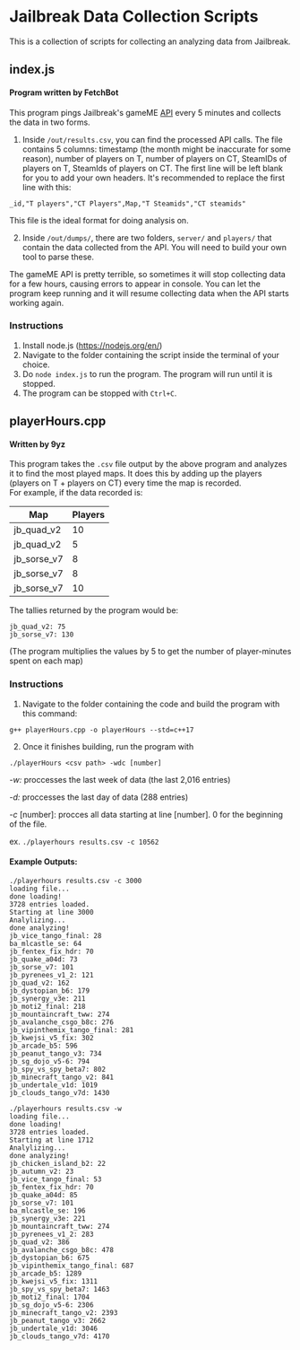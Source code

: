 # Jailbreak Data Collection Scripts
This is a collection of scripts for collecting an analyzing data from Jailbreak.

## index.js  
#### Program written by FetchBot  
This program pings Jailbreak's gameME [API](http://tangoworldwide.gameme.com/api/serverinfo/104.153.108.145:27015/players) every 5 minutes and collects the data in two forms.  

1. Inside `/out/results.csv`, you can find the processed API calls. The file contains 5 columns: timestamp (the month might be inaccurate for some reason), number of players on T, number of players on CT, SteamIDs of players on T, SteamIds of players on CT. The first line will be left blank for you to add your own headers. It's recommended to replace the first line with this:  
  ```
  _id,"T players","CT Players",Map,"T Steamids","CT steamids"
  ```
  This file is the ideal format for doing analysis on.  
  
2. Inside `/out/dumps/`, there are two folders, `server/` and `players/` that contain the data collected from the API. You will need to build your own tool to parse these.  

The gameME API is pretty terrible, so sometimes it will stop collecting data for a few hours, causing errors to appear in console. You can let the program keep running and it will resume collecting data when the API starts working again.  

### Instructions  
1. Install node.js (https://nodejs.org/en/)  
2. Navigate to the folder containing the script inside the terminal of your choice.  
3. Do `node index.js` to run the program. The program will run until it is stopped.  
4. The program can be stopped with `Ctrl+C`.  

## playerHours.cpp  
#### Written by 9yz  
This program takes the `.csv` file output by the above program and analyzes it to find the most played maps. It does this by adding up the players (players on T + players on CT) every time the map is recorded.  
For example, if the data recorded is:  

|Map|Players|
|-- |-------|
|jb_quad_v2|10|
|jb_quad_v2|5|
|jb_sorse_v7|8|
|jb_sorse_v7|8|
|jb_sorse_v7|10|

The tallies returned by the program would be:  
```
jb_quad_v2: 75
jb_sorse_v7: 130
```  
(The program multiplies the values by 5 to get the number of player-minutes spent on each map)

### Instructions
1. Navigate to the folder containing the code and build the program with this command:  
```
g++ playerHours.cpp -o playerHours --std=c++17  
```
2. Once it finishes building, run the program with  
```
./playerHours <csv path> -wdc [number]
```  
_-w:_ proccesses the last week of data (the last 2,016 entries)

_-d:_ proccesses the last day of data (288 entries)

_-c_ [number]: procces all data starting at line [number]. 0 for the beginning of the file.

ex. `./playerhours results.csv -c 10562`


#### Example Outputs:  
```
./playerhours results.csv -c 3000
loading file...
done loading!
3728 entries loaded.
Starting at line 3000
Analylizing...
done analyzing!
jb_vice_tango_final: 28
ba_mlcastle_se: 64
jb_fentex_fix_hdr: 70
jb_quake_a04d: 73
jb_sorse_v7: 101
jb_pyrenees_v1_2: 121
jb_quad_v2: 162
jb_dystopian_b6: 179
jb_synergy_v3e: 211
jb_moti2_final: 218
jb_mountaincraft_tww: 274
jb_avalanche_csgo_b8c: 276
jb_vipinthemix_tango_final: 281
jb_kwejsi_v5_fix: 302
jb_arcade_b5: 596
jb_peanut_tango_v3: 734
jb_sg_dojo_v5-6: 794
jb_spy_vs_spy_beta7: 802
jb_minecraft_tango_v2: 841
jb_undertale_v1d: 1019
jb_clouds_tango_v7d: 1430
```

```
./playerhours results.csv -w
loading file...
done loading!
3728 entries loaded.
Starting at line 1712
Analylizing...
done analyzing!
jb_chicken_island_b2: 22
jb_autumn_v2: 23
jb_vice_tango_final: 53
jb_fentex_fix_hdr: 70
jb_quake_a04d: 85
jb_sorse_v7: 101
ba_mlcastle_se: 196
jb_synergy_v3e: 221
jb_mountaincraft_tww: 274
jb_pyrenees_v1_2: 283
jb_quad_v2: 386
jb_avalanche_csgo_b8c: 478
jb_dystopian_b6: 675
jb_vipinthemix_tango_final: 687
jb_arcade_b5: 1289
jb_kwejsi_v5_fix: 1311
jb_spy_vs_spy_beta7: 1463
jb_moti2_final: 1704
jb_sg_dojo_v5-6: 2306
jb_minecraft_tango_v2: 2393
jb_peanut_tango_v3: 2662
jb_undertale_v1d: 3046
jb_clouds_tango_v7d: 4170
```
